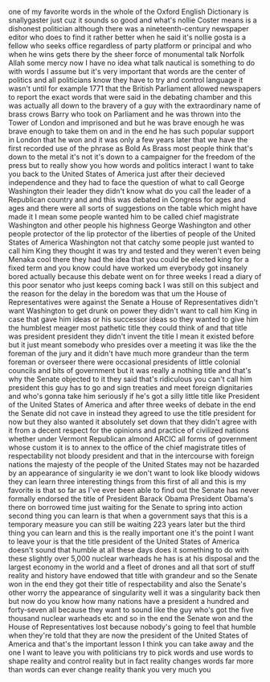
one of my favorite words in the whole of
the Oxford English Dictionary is
snallygaster just cuz it sounds so good
and what&#39;s nollie Coster means is a
dishonest politician although there was
a nineteenth-century newspaper editor
who does to find it rather better when
he said it&#39;s nollie gosta is a fellow
who seeks office regardless of party
platform or principal and who when he
wins gets there by the sheer force of
monumental talk Norfolk Allah some mercy
now I have no idea what talk nautical is
something to do with words I assume but
it&#39;s very important that words are the
center of politics and all politicians
know they have to try and control
language
it wasn&#39;t until for example 1771 that
the British Parliament allowed
newspapers to report the exact words
that were said in the debating chamber
and this was actually all down to the
bravery of a guy with the extraordinary
name of brass crows Barry who took on
Parliament and he was thrown into the
Tower of London and imprisoned and but
he was brave enough he was brave enough
to take them on and in the end he has
such popular support in London that he
won and it was only a few years later
that we have the first recorded use of
the phrase as Bold As Brass most people
think that&#39;s down to the metal it&#39;s not
it&#39;s down to a campaigner for the
freedom of the press but to really show
you how words and politics interact I
want to take you back to the United
States of America just after their
decieved independence and they had to
face the question of what to call George
Washington their leader they didn&#39;t know
what do you call the leader of a
Republican country and and this was
debated in Congress for ages and ages
and there were all sorts of suggestions
on the table which might have made it I
mean some people wanted him to be called
chief magistrate Washington and other
people his highness George Washington
and other people protector of the lip
protector of the liberties of people of
the United States of America Washington
not that catchy
some people just wanted to call him King
they thought it was try
and tested and they weren&#39;t even being
Menaka cool there they had the idea that
you could be elected king for a fixed
term and you know could have worked um
everybody got insanely bored actually
because this debate went on for three
weeks I read a diary of this poor
senator who just keeps coming back I was
still on this subject and the reason for
the delay in the boredom was that um the
House of Representatives were against
the Senate a House of Representatives
didn&#39;t want Washington to get drunk on
power they didn&#39;t want to call him King
in case that gave him ideas or his
successor ideas so they wanted to give
him the humblest meager most pathetic
title they could think of and that title
was president president they didn&#39;t
invent the title I mean it existed
before but it just meant somebody who
presides over a meeting it was like the
the foreman of the jury and it didn&#39;t
have much more grandeur than the term
foreman or overseer there were
occasional presidents of little colonial
councils and bits of government but it
was really a nothing title and that&#39;s
why the Senate objected to it they said
that&#39;s ridiculous you can&#39;t call him
president this guy has to go and sign
treaties and meet foreign dignitaries
and who&#39;s gonna take him seriously if
he&#39;s got a silly little title like
President of the United States of
America and after three weeks of debate
in the end the Senate did not cave in
instead they agreed to use the title
president for now but they also wanted
it absolutely set down that they didn&#39;t
agree with it from a decent respect for
the opinions and practice of civilized
nations whether under Vermont Republican
almond ARCIC all forms of government
whose custom it is to annex to the
office of the chief magistrate titles of
respectability not bloody president and
that in the intercourse with foreign
nations the majesty of the people of the
United States may not be hazarded by an
appearance of singularity ie we don&#39;t
want to look like bloody widows they can
learn three interesting things from this
first of all and this is my favorite is
that so far as I&#39;ve ever been able to
find out the Senate has never formally
endorsed the title of President Barack
Obama President Obama&#39;s there on
borrowed time just waiting for the
Senate to spring into action second
thing you can learn is that when a
government says that this is a temporary
measure you can still be waiting 223
years later but the third thing you can
learn and this is the really important
one it&#39;s the point I want to leave your
is that the title president of the
United States of America doesn&#39;t sound
that humble at all these days does it
something to do with these slightly over
5,000 nuclear warheads he has is at his
disposal and the largest economy in the
world and a fleet of drones and all that
sort of stuff
reality and history have endowed that
title with grandeur and so the Senate
won in the end they got their title of
respectability and also the Senate&#39;s
other worry the appearance of
singularity well it was a singularity
back then but now do you know how many
nations have a president a hundred and
forty-seven all because they want to
sound like the guy who&#39;s got the five
thousand nuclear warheads etc and so in
the end the Senate won and the House of
Representatives lost because nobody&#39;s
going to feel that humble when they&#39;re
told that they are now the president of
the United States of America and that&#39;s
the important lesson I think you can
take away and the one I want to leave
you with politicians try to pick words
and use words to shape reality and
control reality but in fact reality
changes words far more than words can
ever change reality thank you very much
you

